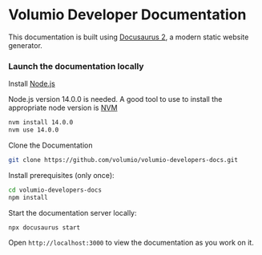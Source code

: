 # Volumio Developer Documentation

This documentation is built using [Docusaurus 2](https://docusaurus.io/), a modern static website generator.

### Launch the documentation locally

Install [Node.js](https://nodejs.org/en/download/)

Node.js version 14.0.0 is needed. A good tool to use to install the appropriate node version is [NVM](https://github.com/nvm-sh/nvm)

```bash
nvm install 14.0.0
nvm use 14.0.0
```


Clone the Documentation

```bash
git clone https://github.com/volumio/volumio-developers-docs.git
```

Install prerequisites (only once):

```bash
cd volumio-developers-docs
npm install
```

Start the documentation server locally:

```bash
npx docusaurus start
```

Open `http://localhost:3000` to view the documentation as you work on it.
